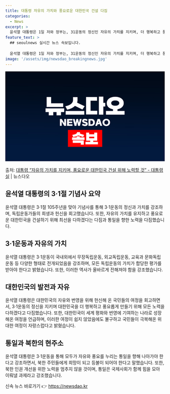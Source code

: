 ```yaml
---
title: 대통령 자유의 가치와 풍요로운 대한민국 건설 다짐
categories:
  - News
excerpt: >
  윤석열 대통령은 1일 저와 정부는, 31운동의 정신인 자유의 가치를 지키며, 더 행복하고 풍요로운 대한민국 …
feature_text: >
  ## seoulnews 실시간 뉴스 속보입니다.

  윤석열 대통령은 1일 저와 정부는, 31운동의 정신인 자유의 가치를 지키며, 더 행복하고 풍요로운 대한민국 …
image: '/assets/img/newsdao_breakingnews.jpg'
---
```


![뉴스다오 속보](/assets/img/newsdao_breakingnews.jpg)

<p>출처: <a href="https://newsdao.kr/3265" rel="dofollow">대통령 “자유의 가치를 지키며, 풍요로운 대한민국 건설 위해 노력할 것” - 대통령실</a> | 뉴스다오</p>

<h2 data-ke-size="size26">윤석열 대통령의 3·1절 기념사 요약</h2>
윤석열 대통령은 3·1절 105주년을 맞아 기념사를 통해 3·1운동의 정신과 가치를 강조하며, 독립운동가들의 희생과 헌신을 회고했습니다. 또한, 자유의 가치를 유지하고 풍요로운 대한민국을 건설하기 위해 최선을 다하겠다는 다짐과 통일을 향한 노력을 다짐했습니다.

<h2 data-ke-size="size26">3·1운동과 자유의 가치</h2>
윤석열 대통령은 3·1운동이 국내외에서 무장독립운동, 외교독립운동, 교육과 문화독립운동 등 다양한 형태로 전개되었음을 강조하며, 모든 독립운동의 가치가 합당한 평가를 받아야 한다고 밝혔습니다. 또한, 이러한 역사가 올바르게 전해져야 함을 강조했습니다.

<h2 data-ke-size="size26">대한민국의 발전과 자유</h2>
윤석열 대통령은 대한민국의 자유와 번영을 위해 헌신해 온 국민들의 여정을 회고하면서, 3·1운동의 정신을 지키며 대한민국을 더 행복하고 풍요롭게 만들기 위해 모든 노력을 다하겠다고 다짐했습니다. 또한, 대한민국이 세계 평화와 번영에 기여하는 나라로 성장해온 여정을 언급하며, 이러한 여정이 쉽지 않았음에도 불구하고 국민들이 극복해온 위대한 여정이 자랑스럽다고 밝혔습니다.

<h2 data-ke-size="size26">통일과 북한의 현주소</h2>
윤석열 대통령은 3·1운동을 통해 모두가 자유와 풍요를 누리는 통일을 향해 나아가야 한다고 강조하면서, 북한 주민들에게 희망이 되고 등불이 되어야 한다고 말했습니다. 또한, 북한 인권 개선을 위한 노력을 멈추지 않을 것이며, 통일은 국제사회가 함께 힘을 모아 이뤄낼 과제라고 강조했습니다. 

신속 뉴스 바로가기 👉 <a href="https://newsdao.kr" rel="dofollow">https://newsdao.kr</a>



